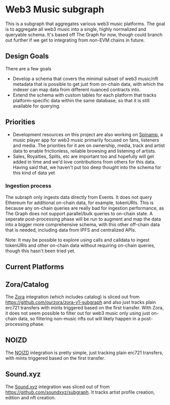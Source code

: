 # Web3 Music subgraph

This is a subgraph that aggregates various web3 music platforms. The goal is to aggregate all web3 music into a single, highly normalized and queryable schema. It's based off The Graph for now, though could branch out further if we get to integrating from non-EVM chains in future.

## Design Goals
There are a few goals
 - Develop a schema that covers the minimal subset of web3 music/nft metadata that is possible to get just from on-chain data, with which the indexer can map data from different nuanced contracts into.
 - Extend the schema with custom tables for each platform that tracks platform-specific data within the same database, so that it is still available for querying.

## Priorities
 - Development resources on this project are also working on [Spinamp](https://spinamp.xyz/), a music player app for web3 music primarily focused on fans, listeners and media. The priorities for it are on ownership, media, track and artist data to enable frictionless, reliable browsing and listening of artists.
 - Sales, Royalties, Splits, etc are important too and hopefully will get added in time and we'd love contributions from others for this data. Having said that, we haven't put too deep thought into the schema for this kind of data yet

### Ingestion process
The subraph only ingests data directly from Events. It does not query Ethereum for additional on-chain data, for example, tokenURIs. This is because any on-chain queries are really bad for ingestion performance, as The Graph does not support parallel/bulk queries to on-chain state. A seperate post-processing phase will be run to augment and map the data into a bigger more comprehensive schema, with this other off-chain data that is needed, including data from IPFS and centralized APIs.

Note: It may be possible to explore using calls and calldata to ingest tokenURIs and other on-chain data without requiring on-chain queries, though this hasn't been tried yet.

## Current Platforms

## Zora/Catalog
The [Zora](https://zora.co/) integration (which includes catalog) is sliced out from https://github.com/ourzora/zora-v1-subgraph and also just tracks plain erc721 transfers with mints triggered based on the first transfer. With Zora, it does not seem possible to filter out for web3 music only using just on-chain data, so filtering non-music nfts out will likely happen in a post-processing phase.

## NOIZD
The [NOIZD](https://noizd.com/) integration is pretty simple, just tracking plain erc721 transfers, with mints triggered based on the first transfer.

## Sound.xyz
The [Sound.xyz](https://sound.xyz/) integration was sliced out of from https://github.com/soundxyz/subgraph. It tracks artist profile creation, edition and nft creation.


